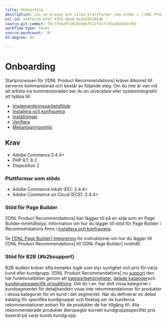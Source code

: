 ```yaml
---
title: Onboarding
description: Läs om kraven och vilka plattformar som stöds i [!DNL Product Recommendations].
exl-id: ad47ac39-8f6f-4765-84ad-9e3d104385db
source-git-commit: fbc7feb29f3633eddbf521f41fc35a10a63dc564
workflow-type: tm+mt
source-wordcount: '0'
ht-degree: 0%

---
```


# Onboarding

Startprocessen för [!DNL Product Recommendations] kräver åtkomst till serverns kommandorad och består av följande steg. Om du inte är van vid att arbeta via kommandoraden ber du en utvecklare eller systemintegratör att hjälpa till.

- [Implementeringsarbetsflöde](implementation-workflow.md)
- [Installera och konfigurera](install-configure.md)
- [Inställningar](settings.md)
- [Verifiera](verify.md)
- [Mellanlagringsmiljö](staging-environment.md)

## Krav

- Adobe Commerce 2.4.4+
- PHP 8.1, 8.2
- Disposition 2

### Plattformar som stöds

- Adobe Commerce lokalt (EE): 2.4.4+
- Adobe Commerce on Cloud (ECE): 2.4.4+

### Stöd för Page Builder

[!DNL Product Recommendations] kan läggas till på en sida som en Page Builder-innehållstyp. Information om hur du lägger till stöd för Page Builder i Recommendations finns i [Installera och konfigurera](install-configure.md).

Se [[!DNL Page Builder] Integrering](page-builder.md) för instruktioner om hur du lägger till [!DNL Product Recommendations] till [!DNL Page Builder] innehåll.

### Stöd för B2B {#b2bsupport}

B2B-butiker kräver ofta komplex logik som styr synlighet och pris för varje kund eller kundgrupp. [!DNL Product Recommendations] nu [support](release-notes.md) den här funktionaliteten genom att [kategoribehörigheter](https://experienceleague.adobe.com/docs/commerce-admin/catalog/categories/category-permissions.html), [delade kataloger](https://experienceleague.adobe.com/docs/commerce-admin/b2b/shared-catalogs/catalog-shared.html)och [kundgruppsspecifik prissättning](https://experienceleague.adobe.com/docs/commerce-admin/catalog/products/pricing/pricing-advanced.html). Om du t.ex. har dolt vissa kategorier i kundsegmentet för detaljhandeln visas inte rekommendationer för produkter i dessa kategorier för en kund i det segmentet. När du definierar en delad katalog för specifika kundgrupper och företag ser de kunderna rekommendationer enbart för de produkter de har tillgång till. Alla rekommenderade produkter återspeglar korrekt kundgruppsspecifikt pris baserat på varje kunds kundgrupp.
